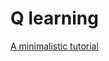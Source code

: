 # Q learning
[A minimalistic tutorial](https://github.com/wangjing0/GONOGO_Qlearning/blob/main/Q_learning.pdf)

